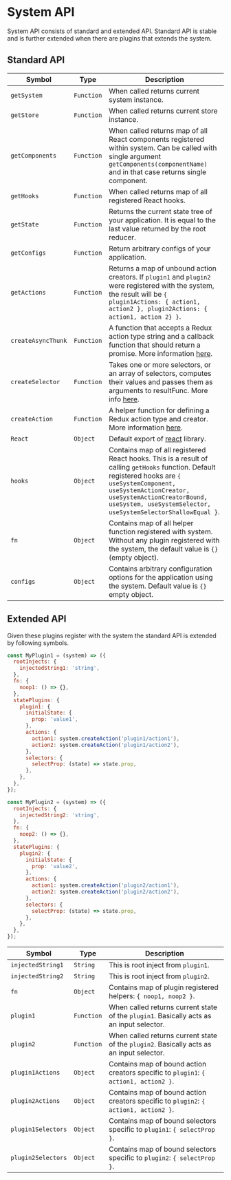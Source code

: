 # System API

System API consists of standard and extended API. Standard API is stable and is further
extended when there are plugins that extends the system.

## Standard API

Symbol | Type | Description
--- | --- | --- 
`getSystem` | `Function` | When called returns current system instance.
`getStore` | `Function` | When called returns current store instance.
`getComponents` | `Function` | When called returns map of all React components registered within system. Can be called with single argument `getComponents(componentName)` and in that case returns single component.
`getHooks` | `Function` | When called returns map of all registered React hooks.
`getState` | `Function` | Returns the current state tree of your application. It is equal to the last value returned by the root reducer.
`getConfigs` | `Function` | Return arbitrary configs of your application.
`getActions` | `Function` | Returns a map of unbound action creators. If `plugin1` and `plugin2` were registered with the system, the result will be `{ plugin1Actions: { action1, action2 }, plugin2Actions: { action1, action 2} }`.
`createAsyncThunk` | `Function` | A function that accepts a Redux action type string and a callback function that should return a promise. More information [here](https://redux-toolkit.js.org/api/createAsyncThunk).
`createSelector` | `Function` | Takes one or more selectors, or an array of selectors, computes their values and passes them as arguments to resultFunc. More info [here](https://redux-toolkit.js.org/api/createSelector).
`createAction` | `Function` | A helper function for defining a Redux action type and creator. More information [here](https://redux-toolkit.js.org/api/createAction).
`React` | `Object` | Default export of [react](https://www.npmjs.com/package/react) library.
`hooks` | `Object` | Contains map of all registered React hooks. This is a result of calling `getHooks` function. Default registered hooks are `{ useSystemComponent, useSystemActionCreator, useSystemActionCreatorBound, useSystem, useSystemSelector, useSystemSelectorShallowEqual }`.
`fn` | `Object` | Contains map of all helper function registered with system. Without any plugin registered with the system, the default value is `{}` (empty object).
`configs` | `Object` | Contains arbitrary configuration options for the application using the system. Default value is `{}` empty object. 

## Extended API

Given these plugins register with the system the standard API is extended by following symbols.

```js
const MyPlugin1 = (system) => ({
  rootInjects: {
    injectedString1: 'string',
  },
  fn: {
    noop1: () => {},
  },
  statePlugins: {
    plugin1: {
      initialState: {
        prop: 'value1',
      },
      actions: {
        action1: system.createAction('plugin1/action1'),
        action2: system.createAction('plugin1/action2'),
      },
      selectors: {
        selectProp: (state) => state.prop,
      },
    },
  },
});

const MyPlugin2 = (system) => ({
  rootInjects: {
    injectedString2: 'string',
  },
  fn: {
    noop2: () => {},
  },
  statePlugins: {
    plugin2: {
      initialState: {
        prop: 'value2',
      },
      actions: {
        action1: system.createAction('plugin2/action1'),
        action2: system.createAction('plugin2/action2'),
      },
      selectors: {
        selectProp: (state) => state.prop,
      },
    },
  },
});
```

Symbol | Type | Description
--- | --- | --- 
`injectedString1` | `String` | This is root inject from `plugin1`.
`injectedString2` | `String` | This is root inject from `plugin2`.
`fn` | `Object` | Contains map of plugin registered helpers: `{ noop1, noop2 }`.
`plugin1` | `Function` | When called returns current state of the `plugin1`. Basically acts as an input selector.
`plugin2` | `Function` | When called returns current state of the `plugin2`. Basically acts as an input selector.
`plugin1Actions` | `Object` | Contains map of bound action creators specific to `plugin1`: `{ action1, action2 }`.
`plugin2Actions` | `Object` | Contains map of bound action creators specific to `plugin2`: `{ action1, action2 }`.
`plugin1Selectors` | `Object` | Contains map of bound selectors specific to `plugin1`: `{ selectProp }`.
`plugin2Selectors` | `Object` | Contains map of bound selectors specific to `plugin2`: `{ selectProp }`.
